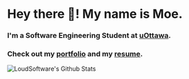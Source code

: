# Hey there 👋! My name is Moe.

<!--
**moebachrouch/moebachrouch** is a ✨ _special_ ✨ repository because its `README.md` (this file) appears on your GitHub profile.-->

### I'm a Software Engineering Student at [uOttawa].

### Check out my [portfolio] and my [resume].

<img align="left" alt="LoudSoftware's Github Stats" src="https://github-readme-stats.vercel.app/api?username=moebachrouch&show_icons=true&hide_border=true" />

[uOttawa]: https://www.uottawa.ca/en
[portfolio]: https://moebachrouch.github.io/
[resume]: https://drive.google.com/file/d/1Zd_RQ8mfPS9eTY8O_3Y0too1oS2nCsUZ/view?usp=sharing
